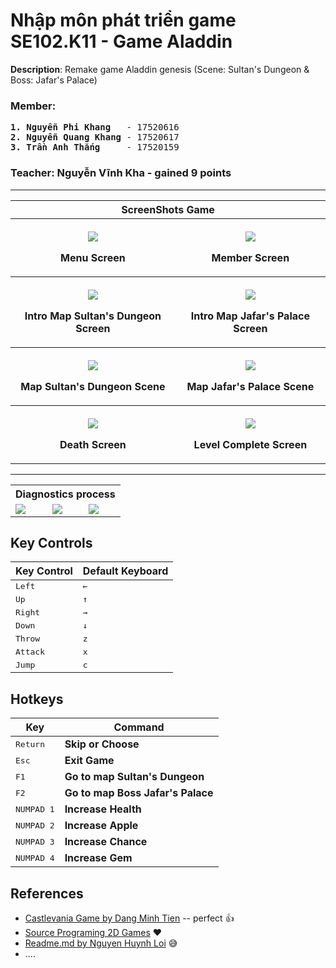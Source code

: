 # Nhập môn phát triển game SE102.K11 - Game Aladdin
<b>Description</b>: Remake game Aladdin genesis (Scene: Sultan's Dungeon &amp; Boss: Jafar's Palace)
### Member:
<pre>
<b>1. Nguyễn Phi Khang</b>   - 17520616
<b>2. Nguyễn Quang Khang</b> - 17520617
<b>3. Trần Anh Thắng</b>     - 17520159
</pre>

### Teacher: Nguyễn Vĩnh Kha - gained 9 points
---
<table style="width:100%">
<tr>
    <th colspan="2"><font>ScreenShots Game</font></th>
</tr>
<tr>
    <th> <p align="center">
       <img src="https://user-images.githubusercontent.com/45101536/71352763-bb484d80-25a9-11ea-87b6-d38ced80655e.png"><br>
       <p>Menu Screen</p>
      </p>
  </th>
    <th> <p align="center">
       <img src="https://user-images.githubusercontent.com/45101536/71352799-d2873b00-25a9-11ea-9b2b-0211bbe50b77.png"><br>
       <p>Member Screen</p> 
  </p>
  </th>
</tr>
<tr>
    <th> <p align="center">
       <img src="https://user-images.githubusercontent.com/45101536/71352827-eb8fec00-25a9-11ea-94b8-0550d7f0c734.png"><br>
       <p>Intro Map Sultan's Dungeon Screen</p>
      </p>
  </th>    
    <th> <p align="center">
       <img src="https://user-images.githubusercontent.com/45101536/71353970-22b3cc80-25ad-11ea-87c4-5ad88e78fa05.png"><br>
       <p>Intro Map Jafar's Palace Screen</p>
  </p>
  </th>
  </tr>
  <tr>
    <th> <p align="center">
       <img src="https://user-images.githubusercontent.com/45101536/71354027-4c6cf380-25ad-11ea-8e86-90918c4a7701.png"><br>
       <p>Map Sultan's Dungeon Scene</p>
      </p>
    </th>    
    <th> <p align="center">
       <img src="https://user-images.githubusercontent.com/45101536/71354148-9b1a8d80-25ad-11ea-9c9e-eba1ce4c0545.png"><br>
  <p>Map Jafar's Palace Scene</p>
    </p> </th>
  </tr>
  <tr>
    <th> <p align="center">
       <img src="https://user-images.githubusercontent.com/45101536/71354818-ad95c680-25af-11ea-9936-472c0f6a17a1.png"><br>
      <p>Death Screen</p>
    </p> </th>    
    <th> <p align="center">
       <img src="https://user-images.githubusercontent.com/45101536/71354877-d6b65700-25af-11ea-951e-3e8f51ed901a.png"><br>
  <p>Level Complete Screen</p>
    </p> </th>
  </tr>
</table>

---
<table style="width: 100%">
    <tr>
        <th colspan="3"><font>Diagnostics process</font></th>
    </tr>
    <tr>
        <td><img src="https://user-images.githubusercontent.com/45101536/71366420-7e458080-25d4-11ea-894c-c69c4c099dc4.png">
</td>
       <td><img src="https://user-images.githubusercontent.com/45101536/71366422-7e458080-25d4-11ea-9300-994e3b5c9659.png"></td>
       <td><img src="https://user-images.githubusercontent.com/45101536/71366424-7ede1700-25d4-11ea-948e-337f72a6486d.png"></td>
  </tr>
</table>

## **Key Controls**
| Key Control | Default Keyboard  |
|-------------|------------------ |
| <kbd>Left</kbd> | <kbd>←</kbd>  |
| <kbd>Up</kbd> | <kbd>↑</kbd>    | 
| <kbd>Right</kbd> | <kbd>→</kbd> | 
| <kbd>Down</kbd> | <kbd>↓</kbd>  | 
| <kbd>Throw</kbd> | <kbd>z</kbd> |
| <kbd>Attack</kbd> | <kbd>x</kbd>|
| <kbd>Jump</kbd> | <kbd>c</kbd>  |

## **Hotkeys**
| Key | Command |
|-----|---------|
| <kbd>Return</kbd> | __Skip or Choose__ |
| <kbd>Esc</kbd> | __Exit Game__ |
| <kbd>F1</kbd> | __Go to map Sultan's Dungeon__ | 
| <kbd>F2</kbd> | __Go to map Boss Jafar's Palace__ |
| <kbd>NUMPAD 1</kbd> | __Increase Health__ |
| <kbd>NUMPAD 2</kbd> | __Increase Apple__ |
| <kbd>NUMPAD 3</kbd> | __Increase Chance__ |
| <kbd>NUMPAD 4</kbd> | __Increase Gem__ |

## **References**
* [Castlevania Game by Dang Minh Tien](https://github.com/miticc06/game) -- perfect :thumbsup:
* [Source Programing 2D Games](http://programming2dgames.com/) :heart:
* [Readme.md by Nguyen Huynh Loi](https://github.com/loia5tqd001/SE102-UIT-Game-Captain-America-and-The-Avengers/edit/master/README.md) :sweat_smile:
* ....
